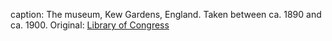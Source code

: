 caption: The museum, Kew Gardens, England. Taken between ca. 1890 and ca. 1900. Original: [Library of Congress](http://www.loc.gov/pictures/item/2002696950/)
